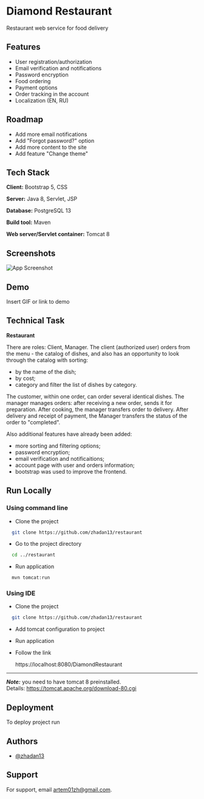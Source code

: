 # Diamond Restaurant

Restaurant web service for food delivery

## Features

- User registration/authorization
- Email verification and notifications
- Password encryption
- Food ordering
- Payment options
- Order tracking in the account
- Localization (EN, RU)

## Roadmap

- Add more email notifications
- Add "Forgot password?" option
- Add more content to the site
- Add feature "Change theme"

## Tech Stack

**Client:** Bootstrap 5, CSS

**Server:** Java 8, Servlet, JSP

**Database:** PostgreSQL 13

**Build tool:** Maven

**Web server/Servlet container:** Tomcat 8

## Screenshots

![App Screenshot](/demo/account_screenshot.png?raw=true "Account page")

## Demo

Insert GIF or link to demo

## Technical Task

**Restaurant**

There are roles: Client, Manager. The client (authorized user) orders from the menu - the catalog of dishes, and also
has an opportunity to look through the catalog with sorting:

- by the name of the dish;
- by cost;
- category and filter the list of dishes by category.

The customer, within one order, can order several identical dishes. The manager manages orders: after receiving a new
order, sends it for preparation. After cooking, the manager transfers order to delivery. After delivery and receipt of
payment, the Manager transfers the status of the order to "completed".

Also additional features have already been added:

- more sorting and filtering options;
- password encryption;
- email verification and notificaitions;
- account page with user and orders information;
- bootstrap was used to improve the frontend.

## Run Locally

### Using command line

- Clone the project

```bash
  git clone https://github.com/zhadan13/restaurant
```

- Go to the project directory

```bash
  cd ../restaurant
```

- Run application

```bash
  mvn tomcat:run
```

### Using IDE

- Clone the project

```bash
  git clone https://github.com/zhadan13/restaurant
```

- Add tomcat configuration to project

- Run application

- Follow the link

  https://localhost:8080/DiamondRestaurant

---

***Note:*** you need to have tomcat 8 preinstalled.  
Details: https://tomcat.apache.org/download-80.cgi

## Deployment

To deploy project run

## Authors

- [@zhadan13](https://www.github.com/zhadan13)

## Support

For support, email artem01zh@gmail.com.
